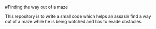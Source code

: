 #Finding the way out of a maze

This repository is to write a small code which helps an assasin find a way
out of a maze while he is being watched and has to evade obstacles.
